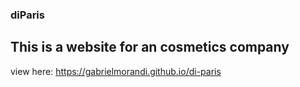 ### diParis

## This is a website for an cosmetics company

view here: https://gabrielmorandi.github.io/di-paris

